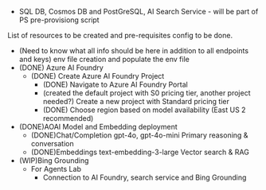 - SQL DB, Cosmos DB and PostGreSQL, AI Search Service - will be part of PS pre-provisiong script

List of resources to be created and pre-requisites config to be done.
- (Need to know what all info should be here in addition to all endpoints and keys) env file creation and populate the env file
- (DONE) Azure AI Foundry
    - (DONE) Create Azure AI Foundry Project
        - (DONE) Navigate to Azure AI Foundry Portal
        - (created the default project with S0 pricing tier, another project needed?) Create a new project with Standard pricing tier
        - (DONE) Choose region based on model availability (East US 2 recommended)
- (DONE)AOAI Model and Embedding deployment
    - (DONE)Chat/Completion	gpt-4o, gpt-4o-mini	Primary reasoning & conversation
    - (DONE)Embeddings	text-embedding-3-large	Vector search & RAG
- (WIP)Bing Grounding
    - For Agents Lab 
        - Connection to AI Foundry, search service and Bing Grounding

